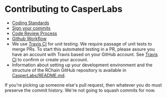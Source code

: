 # Contributing to CasperLabs

* [Coding Standards](TBD)
* [Sign your commits](https://casperlabs.atlassian.net/wiki/spaces/EN/pages/4390963/Signing+Commits)
* [Code Review Process](https://casperlabs.atlassian.net/wiki/spaces/EN/pages/4161628/Code+Review+Process)
* [Github Workflow](https://rchain.atlassian.net/wiki/spaces/DOC/pages/44007462/Github+Fork-n-Beans+Workflow)
* We use [Travis CI](https://travis-ci.org) for unit testing. We require passage of unit tests to merge PRs. To start this automated testing in a PR, please assure you have an account with Travis based on your GitHub account. See [Travis CI](https://travis-ci.org) to confirm or create your account.
* Information about setting up your development environment and the structure of the RChain GitHub repository is available in [CasperLabs/README.md](https://github.com/CasperLabs/CasperLabs/blob/master/README.md).

If you're picking up someone else's pull request, then whatever you
do must preserve the commit history. We're not going to squash commits
for now.
